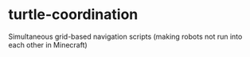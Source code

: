 # turtle-coordination
Simultaneous grid-based navigation scripts (making robots not run into each other in Minecraft)
